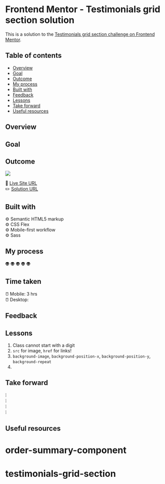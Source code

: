# Frontend Mentor - Testimonials grid section solution

This is a solution to the [Testimonials grid section challenge on Frontend Mentor](https://www.frontendmentor.io/challenges/testimonials-grid-section-Nnw6J7Un7).

## Table of contents

- [Overview](#overview)
- [Goal](#goal)
- [Outcome](#outcome)
- [My process](#my-process)
- [Built with](#built-with)
- [Feedback](#feedback)
- [Lessons](#lessons)
- [Take forward](#take-forward)
- [Useful resources](#useful-resources)

## Overview

## Goal

## Outcome

![](./)

:jigsaw: [Live Site URL]()  
:pencil2: [Solution URL]()

## Built with

:gear: Semantic HTML5 markup  
:gear: CSS Flex  
:gear: Mobile-first workflow  
:gear: Sass

## My process

:alien:
:alien:
:alien:
:alien:
:alien:

## Time taken

:alarm_clock: Mobile: 3 hrs  
:alarm_clock: Desktop:

## Feedback

## Lessons

1. Class cannot start with a digit
2. `src` for image, `href` for links!
3. `background-image`, `background-position-x`, `background-position-y`, `background-repeat`
4.

## Take forward

:grey_exclamation:  
:grey_exclamation:  
:grey_exclamation:  
:grey_exclamation:

## Useful resources

[]()

# order-summary-component

# testimonials-grid-section
